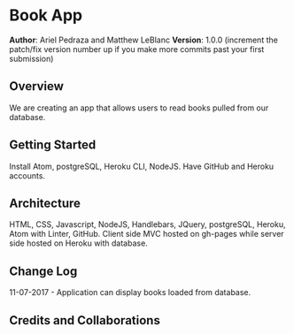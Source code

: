 # Book App

**Author**: Ariel Pedraza and Matthew LeBlanc
**Version**: 1.0.0 (increment the patch/fix version number up if you make more commits past your first submission)

## Overview
We are creating an app that allows users to read books pulled from our database.

## Getting Started
Install Atom, postgreSQL, Heroku CLI, NodeJS. Have GitHub and Heroku accounts.

## Architecture
HTML, CSS, Javascript, NodeJS, Handlebars, JQuery, postgreSQL, Heroku, Atom with Linter, GitHub.
Client side MVC hosted on gh-pages while server side hosted on Heroku with database.

## Change Log
11-07-2017 - Application can display books loaded from database.

## Credits and Collaborations
